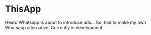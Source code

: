 # ThisApp
Heard Whatsapp is about to introduce ads... So, had to make my own Whatsapp alternative. Currently in development.
